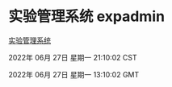# 实验管理系统 expadmin
[实验管理系统](http://219.139.196.158:56808/expadmin-782313d2-e1b1-4ea7-932e-3a55e6a1a4d0/)

2022年 06月 27日 星期一 21:10:02 CST

2022年 06月 27日 星期一 13:10:02 GMT
